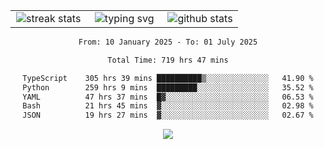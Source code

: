 <div align="center">
  <table style="border: none;" border="0" cellspacing="0" cellpadding="0">
    <tr>
      <td align="center" width="33%">
        <img src="https://github-readme-streak-stats.herokuapp.com/?user=kurtismassey&theme=tokyonight&hide_border=true" alt="streak stats" />
      </td>
      <td align="center" width="33%">
        <img src="https://readme-typing-svg.herokuapp.com/?font=Fira+Code&weight=600&size=15&duration=4000&pause=1000&color=00FF00&center=true&vCenter=true&random=false&width=150&lines=Hey%2C+I%27m+Kurtis!" alt="typing svg" />
      </td>
      <td align="center" width="33%">
        <img src="https://github-readme-stats.vercel.app/api?username=kurtismassey&show_icons=true&theme=tokyonight&hide_title=true" alt="github stats" />
      </td>
    </tr>
  </table>
</div>
<div align="center">

<!--START_SECTION:waka-->

```txt
From: 10 January 2025 - To: 01 July 2025

Total Time: 719 hrs 47 mins

TypeScript    305 hrs 39 mins ██████████▒░░░░░░░░░░░░░░   41.90 %
Python        259 hrs 9 mins  █████████░░░░░░░░░░░░░░░░   35.52 %
YAML          47 hrs 37 mins  █▓░░░░░░░░░░░░░░░░░░░░░░░   06.53 %
Bash          21 hrs 45 mins  ▓░░░░░░░░░░░░░░░░░░░░░░░░   02.98 %
JSON          19 hrs 27 mins  ▓░░░░░░░░░░░░░░░░░░░░░░░░   02.67 %
```

<!--END_SECTION:waka-->

  <img src="https://github-readme-activity-graph.vercel.app/graph?username=kurtismassey&theme=tokyo-night&hide_border=true&custom_title=Contribution%20Graph" />

</div>